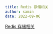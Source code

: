 ```yaml
title: Redis 存储相关
author: samin
date: 2022-09-06
```

[Redis 存储相关](https://gaudy-feels-700.notion.site/Redis-a6bcc5e805b940c2a6b8f8c605d6a489)